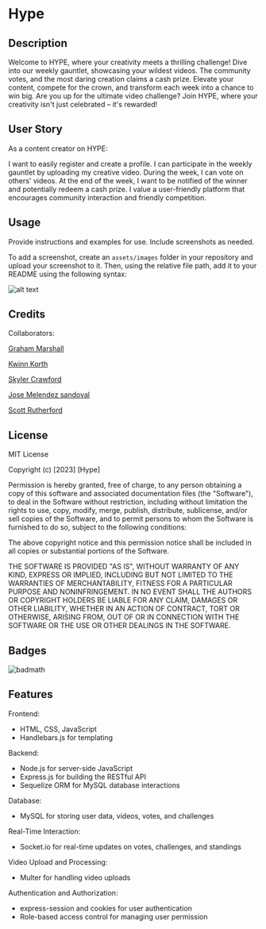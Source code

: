 # Hype

## Description

Welcome to HYPE, where your creativity meets a thrilling challenge! Dive into our weekly gauntlet, showcasing your wildest videos. The community votes, and the most daring creation claims a cash prize. Elevate your content, compete for the crown, and transform each week into a chance to win big. Are you up for the ultimate video challenge? Join HYPE, where your creativity isn't just celebrated – it's rewarded!

## User Story

As a content creator on HYPE:

I want to easily register and create a profile.
I can participate in the weekly gauntlet by uploading my creative video.
During the week, I can vote on others' videos.
At the end of the week, I want to be notified of the winner and potentially redeem a cash prize.
I value a user-friendly platform that encourages community interaction and friendly competition.

## Usage

Provide instructions and examples for use. Include screenshots as needed.

To add a screenshot, create an `assets/images` folder in your repository and upload your screenshot to it. Then, using the relative file path, add it to your README using the following syntax:

![alt text](assets/images/screenshot.png)

## Credits

Collaborators:

[Graham Marshall](https://github.com/G-marshall1) 

[Kwinn Korth](https://github.com/Kwinn-Korth)

[Skyler Crawford]()

[Jose Melendez sandoval]()

[Scott Rutherford](https://github.com/ScottGCode) 

## License

MIT License

Copyright (c) [2023] [Hype]

Permission is hereby granted, free of charge, to any person obtaining a copy
of this software and associated documentation files (the "Software"), to deal
in the Software without restriction, including without limitation the rights
to use, copy, modify, merge, publish, distribute, sublicense, and/or sell
copies of the Software, and to permit persons to whom the Software is
furnished to do so, subject to the following conditions:

The above copyright notice and this permission notice shall be included in all
copies or substantial portions of the Software.

THE SOFTWARE IS PROVIDED "AS IS", WITHOUT WARRANTY OF ANY KIND, EXPRESS OR
IMPLIED, INCLUDING BUT NOT LIMITED TO THE WARRANTIES OF MERCHANTABILITY,
FITNESS FOR A PARTICULAR PURPOSE AND NONINFRINGEMENT. IN NO EVENT SHALL THE
AUTHORS OR COPYRIGHT HOLDERS BE LIABLE FOR ANY CLAIM, DAMAGES OR OTHER
LIABILITY, WHETHER IN AN ACTION OF CONTRACT, TORT OR OTHERWISE, ARISING FROM,
OUT OF OR IN CONNECTION WITH THE SOFTWARE OR THE USE OR OTHER DEALINGS IN THE
SOFTWARE.

## Badges

![badmath](https://img.shields.io/github/languages/top/nielsenjared/badmath)

## Features

Frontend:

-  HTML, CSS, JavaScript
-  Handlebars.js for templating

Backend:

-  Node.js for server-side JavaScript
-  Express.js for building the RESTful API
-  Sequelize ORM for MySQL database interactions

Database:

-  MySQL for storing user data, videos, votes, and challenges

Real-Time Interaction:

-  Socket.io for real-time updates on votes, challenges, and standings

Video Upload and Processing:

-  Multer for handling video uploads

Authentication and Authorization:

-  express-session and cookies for user authentication
-  Role-based access control for managing user permission